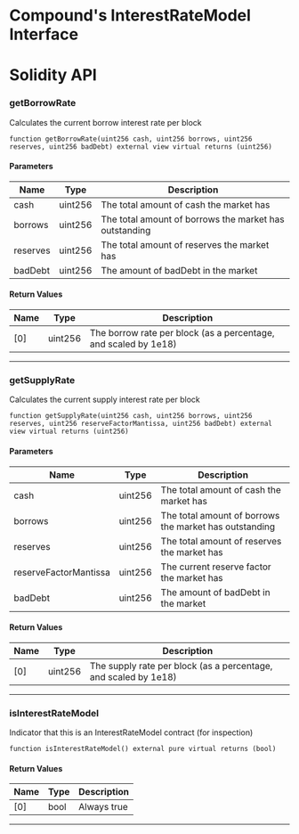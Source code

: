 # Compound&#x27;s InterestRateModel Interface

# Solidity API

### getBorrowRate

Calculates the current borrow interest rate per block

```solidity
function getBorrowRate(uint256 cash, uint256 borrows, uint256 reserves, uint256 badDebt) external view virtual returns (uint256)
```

#### Parameters

| Name     | Type    | Description                                            |
| -------- | ------- | ------------------------------------------------------ |
| cash     | uint256 | The total amount of cash the market has                |
| borrows  | uint256 | The total amount of borrows the market has outstanding |
| reserves | uint256 | The total amount of reserves the market has            |
| badDebt  | uint256 | The amount of badDebt in the market                    |

#### Return Values

| Name | Type    | Description                                                     |
| ---- | ------- | --------------------------------------------------------------- |
| [0]  | uint256 | The borrow rate per block (as a percentage, and scaled by 1e18) |

---

### getSupplyRate

Calculates the current supply interest rate per block

```solidity
function getSupplyRate(uint256 cash, uint256 borrows, uint256 reserves, uint256 reserveFactorMantissa, uint256 badDebt) external view virtual returns (uint256)
```

#### Parameters

| Name                  | Type    | Description                                            |
| --------------------- | ------- | ------------------------------------------------------ |
| cash                  | uint256 | The total amount of cash the market has                |
| borrows               | uint256 | The total amount of borrows the market has outstanding |
| reserves              | uint256 | The total amount of reserves the market has            |
| reserveFactorMantissa | uint256 | The current reserve factor the market has              |
| badDebt               | uint256 | The amount of badDebt in the market                    |

#### Return Values

| Name | Type    | Description                                                     |
| ---- | ------- | --------------------------------------------------------------- |
| [0]  | uint256 | The supply rate per block (as a percentage, and scaled by 1e18) |

---

### isInterestRateModel

Indicator that this is an InterestRateModel contract (for inspection)

```solidity
function isInterestRateModel() external pure virtual returns (bool)
```

#### Return Values

| Name | Type | Description |
| ---- | ---- | ----------- |
| [0]  | bool | Always true |

---
